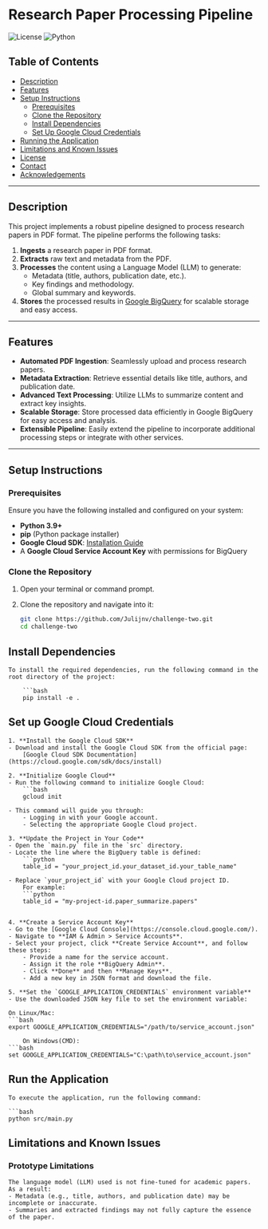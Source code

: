 # Research Paper Processing Pipeline

![License](https://img.shields.io/badge/license-MIT-blue.svg)
![Python](https://img.shields.io/badge/python-3.9%2B-blue.svg)

## Table of Contents

- [Description](#description)
- [Features](#features)
- [Setup Instructions](#setup-instructions)
  - [Prerequisites](#prerequisites)
  - [Clone the Repository](#clone-the-repository)
  - [Install Dependencies](#install-dependencies)
  - [Set Up Google Cloud Credentials](#set-up-google-cloud-credentials)
- [Running the Application](#running-the-application)
- [Limitations and Known Issues](#limitations-and-known-issues)
- [License](#license)
- [Contact](#contact)
- [Acknowledgements](#acknowledgements)

---

## Description

This project implements a robust pipeline designed to process research papers in PDF format. The pipeline performs the following tasks:

1. **Ingests** a research paper in PDF format.
2. **Extracts** raw text and metadata from the PDF.
3. **Processes** the content using a Language Model (LLM) to generate:
   - Metadata (title, authors, publication date, etc.).
   - Key findings and methodology.
   - Global summary and keywords.
4. **Stores** the processed results in [Google BigQuery](https://cloud.google.com/bigquery) for scalable storage and easy access.

---

## Features

- **Automated PDF Ingestion**: Seamlessly upload and process research papers.
- **Metadata Extraction**: Retrieve essential details like title, authors, and publication date.
- **Advanced Text Processing**: Utilize LLMs to summarize content and extract key insights.
- **Scalable Storage**: Store processed data efficiently in Google BigQuery for easy access and analysis.
- **Extensible Pipeline**: Easily extend the pipeline to incorporate additional processing steps or integrate with other services.

---

## Setup Instructions

### Prerequisites

Ensure you have the following installed and configured on your system:

- **Python 3.9+**
- **pip** (Python package installer)
- **Google Cloud SDK**: [Installation Guide](https://cloud.google.com/sdk/docs/install)
- A **Google Cloud Service Account Key** with permissions for BigQuery

### Clone the Repository

1. Open your terminal or command prompt.
2. Clone the repository and navigate into it:

   ```bash
   git clone https://github.com/Julijnv/challenge-two.git
   cd challenge-two


## Install Dependencies

    To install the required dependencies, run the following command in the root directory of the project:

        ```bash
        pip install -e .
         
## Set up Google Cloud Credentials

    1. **Install the Google Cloud SDK**  
    - Download and install the Google Cloud SDK from the official page:  
        [Google Cloud SDK Documentation](https://cloud.google.com/sdk/docs/install)

    2. **Initialize Google Cloud**  
    - Run the following command to initialize Google Cloud:  
        ```bash
        gcloud init
        
    - This command will guide you through:  
        - Logging in with your Google account.  
        - Selecting the appropriate Google Cloud project.

    3. **Update the Project in Your Code**  
    - Open the `main.py` file in the `src` directory.
    - Locate the line where the BigQuery table is defined:
        ```python
        table_id = "your_project_id.your_dataset_id.your_table_name"
        
    - Replace `your_project_id` with your Google Cloud project ID.  
        For example:  
        ```python
        table_id = "my-project-id.paper_summarize.papers"
        

    4. **Create a Service Account Key**  
    - Go to the [Google Cloud Console](https://console.cloud.google.com/).  
    - Navigate to **IAM & Admin > Service Accounts**.  
    - Select your project, click **Create Service Account**, and follow these steps:  
        - Provide a name for the service account.  
        - Assign it the role **BigQuery Admin**.  
        - Click **Done** and then **Manage Keys**.  
        - Add a new key in JSON format and download the file.  

    5. **Set the `GOOGLE_APPLICATION_CREDENTIALS` environment variable**  
    - Use the downloaded JSON key file to set the environment variable:

    On Linux/Mac:  
    ```bash
    export GOOGLE_APPLICATION_CREDENTIALS="/path/to/service_account.json"

        On Windows(CMD):  
    ```bash
    set GOOGLE_APPLICATION_CREDENTIALS="C:\path\to\service_account.json"

## Run the Application

    To execute the application, run the following command:

    ```bash
    python src/main.py
     
## Limitations and Known Issues
### Prototype Limitations

    The language model (LLM) used is not fine-tuned for academic papers. As a result:
    - Metadata (e.g., title, authors, and publication date) may be incomplete or inaccurate.
    - Summaries and extracted findings may not fully capture the essence of the paper.




